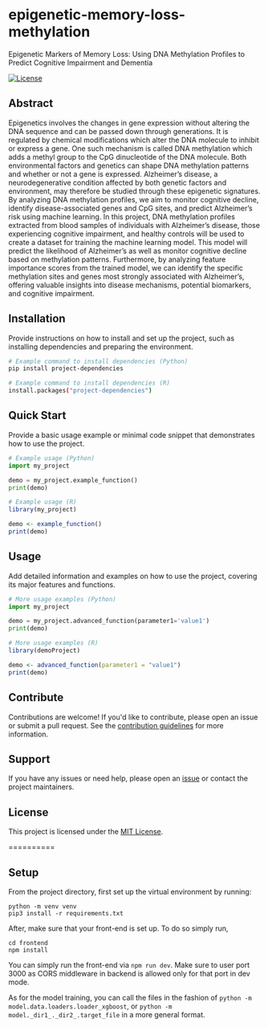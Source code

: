 # epigenetic-memory-loss-methylation

Epigenetic Markers of Memory Loss: Using DNA Methylation Profiles to Predict Cognitive Impairment and Dementia

[![License](https://img.shields.io/badge/license-MIT-blue.svg)](LICENSE)

## Abstract

Epigenetics involves the changes in gene expression without altering the DNA sequence and can be passed down through generations. It is regulated by chemical modifications which alter the DNA molecule to inhibit or express a gene. One such mechanism is called DNA methylation which adds a methyl group to the CpG dinucleotide of the DNA molecule. Both environmental factors and genetics can shape DNA methylation patterns and whether or not a gene is expressed. Alzheimer’s disease, a neurodegenerative condition affected by both genetic factors and environment, may therefore be studied through these epigenetic signatures. By analyzing DNA methylation profiles, we aim to monitor cognitive decline, identify disease-associated genes and CpG sites, and predict Alzheimer’s risk using machine learning. In this project, DNA methylation profiles extracted from blood samples of individuals with Alzheimer’s disease, those experiencing cognitive impairment, and healthy controls will be used to create a dataset for training the machine learning model. This model will predict the likelihood of Alzheimer’s as well as monitor cognitive decline based on methylation patterns. Furthermore, by analyzing feature importance scores from the trained model, we can identify the specific methylation sites and genes most strongly associated with Alzheimer’s, offering valuable insights into disease mechanisms, potential biomarkers, and cognitive impairment.

## Installation

Provide instructions on how to install and set up the project, such as installing dependencies and preparing the environment.

```bash
# Example command to install dependencies (Python)
pip install project-dependencies

# Example command to install dependencies (R)
install.packages("project-dependencies")
```

## Quick Start

Provide a basic usage example or minimal code snippet that demonstrates how to use the project.

```python
# Example usage (Python)
import my_project

demo = my_project.example_function()
print(demo)
```
```r
# Example usage (R)
library(my_project)

demo <- example_function()
print(demo)
```

## Usage

Add detailed information and examples on how to use the project, covering its major features and functions.

```python
# More usage examples (Python)
import my_project

demo = my_project.advanced_function(parameter1='value1')
print(demo)
```
```r
# More usage examples (R)
library(demoProject)

demo <- advanced_function(parameter1 = "value1")
print(demo)
```

## Contribute

Contributions are welcome! If you'd like to contribute, please open an issue or submit a pull request. See the [contribution guidelines](CONTRIBUTING.md) for more information.

## Support

If you have any issues or need help, please open an [issue](https://github.com/hackbio-ca/demo-project/issues) or contact the project maintainers.

## License

This project is licensed under the [MIT License](LICENSE).

==========

## Setup

From the project directory, first set up the virtual environment by running:

```
python -m venv venv
pip3 install -r requirements.txt
```

After, make sure that your front-end is set up. To do so simply run,

```
cd frontend
npm install
```

You can simply run the front-end via `npm run dev`. Make sure to user port 3000 as CORS middleware in backend is allowed only for that port in dev mode.

As for the model training, you can call the files in the fashion of `python -m model.data.loaders.loader_xgboost`, or `python -m model._dir1_._dir2_.target_file` in a more general format.
